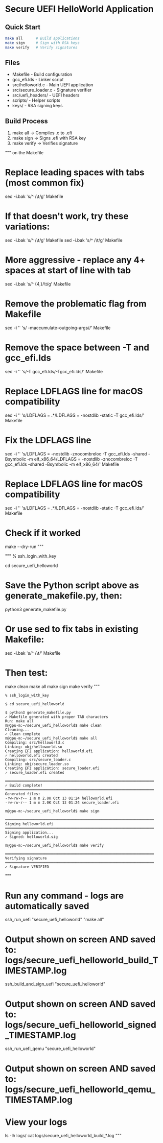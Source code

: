 # Secure UEFI HelloWorld Application

## Quick Start
```bash
make all      # Build applications
make sign     # Sign with RSA keys
make verify   # Verify signatures
```

## Files
- Makefile           - Build configuration
- gcc_efi.lds        - Linker script
- src/helloworld.c   - Main UEFI application
- src/secure_loader.c - Signature verifier
- src/uefi_headers/  - UEFI headers
- scripts/           - Helper scripts
- keys/              - RSA signing keys

## Build Process
1. make all    → Compiles .c to .efi
2. make sign   → Signs .efi with RSA key
3. make verify → Verifies signature

""" on the Makefile
# Replace leading spaces with tabs (most common fix)
sed -i.bak 's/^    /\t/g' Makefile

# If that doesn't work, try these variations:
sed -i.bak 's/^        /\t/g' Makefile
sed -i.bak 's/^  /\t/g' Makefile

# More aggressive - replace any 4+ spaces at start of line with tab
sed -i.bak 's/^ \{4,\}/\t/g' Makefile

# Remove the problematic flag from Makefile
sed -i '' 's/ -maccumulate-outgoing-args//' Makefile

# Remove the space between -T and gcc_efi.lds
sed -i '' 's/-T gcc_efi\.lds/-Tgcc_efi.lds/' Makefile

# Replace LDFLAGS line for macOS compatibility
sed -i '' 's/LDFLAGS = .*/LDFLAGS = -nostdlib -static -T gcc_efi.lds/' Makefile

# Fix the LDFLAGS line
sed -i '' 's/LDFLAGS = -nostdlib -znocombreloc -T gcc_efi.lds -shared -Bsymbolic -m elf_x86_64/LDFLAGS = -nostdlib -znocombreloc -T gcc_efi.lds -shared -Bsymbolic -m elf_x86_64/' Makefile

# Replace LDFLAGS line for macOS compatibility
sed -i '' 's/LDFLAGS = .*/LDFLAGS = -nostdlib -static -T gcc_efi.lds/' Makefile


# Check if it worked
make --dry-run
"""

"""
% ssh_login_with_key

cd secure_uefi_helloworld

# Save the Python script above as generate_makefile.py, then:
python3 generate_makefile.py

# Or use sed to fix tabs in existing Makefile:
sed -i.bak 's/^    /\t/' Makefile

# Then test:
make clean
make all
make sign
make verify
"""

```
% ssh_login_with_key

$ cd secure_uefi_helloworld

$ python3 generate_makefile.py
✓ Makefile generated with proper TAB characters
Run: make all
m@gpu-m:~/secure_uefi_helloworld$ make clean
Cleaning...
✓ Clean complete
m@gpu-m:~/secure_uefi_helloworld$ make all
Compiling: src/helloworld.c
Linking: obj/helloworld.so
Creating EFI application: helloworld.efi
✓ helloworld.efi created
Compiling: src/secure_loader.c
Linking: obj/secure_loader.so
Creating EFI application: secure_loader.efi
✓ secure_loader.efi created

════════════════════════════════════════════════════════════════════
✓ Build complete!
════════════════════════════════════════════════════════════════════
Generated files:
-rw-rw-r-- 1 m m 2.0K Oct 13 01:24 helloworld.efi
-rw-rw-r-- 1 m m 2.0K Oct 13 01:24 secure_loader.efi

m@gpu-m:~/secure_uefi_helloworld$ make sign

════════════════════════════════════════════════════════════════════
Signing helloworld.efi
════════════════════════════════════════════════════════════════════
Signing application...
✓ Signed: helloworld.sig

m@gpu-m:~/secure_uefi_helloworld$ make verify

════════════════════════════════════════════════════════════════════
Verifying signature
════════════════════════════════════════════════════════════════════
✓ Signature VERIFIED
```


"""
# Run any command - logs are automatically saved
ssh_run_uefi "secure_uefi_helloworld" "make all"
# Output shown on screen AND saved to: logs/secure_uefi_helloworld_build_TIMESTAMP.log

ssh_build_and_sign_uefi "secure_uefi_helloworld"
# Output shown on screen AND saved to: logs/secure_uefi_helloworld_signed_TIMESTAMP.log

ssh_run_uefi_qemu "secure_uefi_helloworld"
# Output shown on screen AND saved to: logs/secure_uefi_helloworld_qemu_TIMESTAMP.log

# View your logs
ls -lh logs/
cat logs/secure_uefi_helloworld_build_*.log
"""